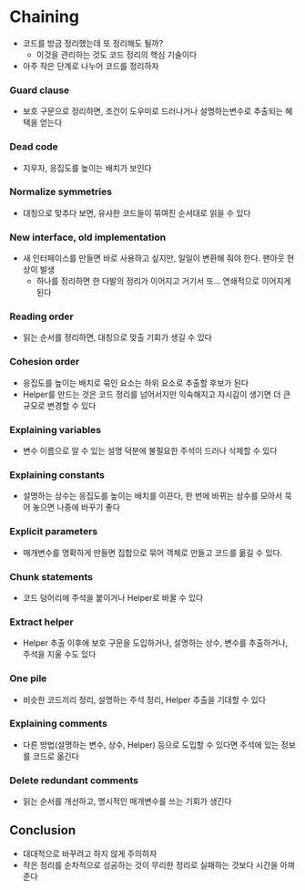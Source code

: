 # Chaining
* 코드를 방금 정리했는데 또 정리해도 될까?
  * 이것을 관리하는 것도 코드 정리의 핵심 기술이다
* 아주 작은 단계로 나누어 코드를 정리하자
### Guard clause
* 보호 구문으로 정리하면, 조건이 도우미로 드러나거나 설명하는변수로 추출되는 혜택을 얻는다
### Dead code
* 지우자, 응집도를 높이는 배치가 보인다
### Normalize symmetries
* 대칭으로 맞추다 보면, 유사한 코드들이 묶여진 순서대로 읽을 수 있다
### New interface, old implementation
* 새 인터페이스를 만들면 바로 사용하고 싶지만, 일일이 변환해 줘야 한다. 팬아웃 현상이 발생
  * 하나를 정리하면 한 다발의 정리가 이어지고 거기서 또... 연쇄적으로 이어지게 된다
### Reading order
* 읽는 순서를 정리하면, 대칭으로 맞출 기회가 생길 수 있다
### Cohesion order
* 응집도를 높이는 배치로 묶인 요소는 하위 요소로 추출할 후보가 된다
* Helper를 만드는 것은 코드 정리를 넘어서지만 익숙해지고 자시감이 생기면 더 큰 규모로 변경할 수 있다
### Explaining variables
* 변수 이름으로 알 수 있는 설명 덕분에 불필요한 주석이 드러나 삭제할 수 있다
### Explaining constants
* 설명하는 상수는 응집도를 높이는 배치를 이끈다, 한 번에 바뀌는 상수를 모아서 묵어 놓으면 나중에 바꾸기 좋다
### Explicit parameters
* 매개변수를 명확하게 만들면 집합으로 묶어 객체로 만들고 코드를 옮길 수 있다.
### Chunk statements
* 코드 덩어리에 주석을 붙이거나 Helper로 바꿀 수 있다
### Extract helper
* Helper 추출 이후에 보호 구문을 도입하거나, 설명하는 상수, 변수를 추출하거나, 주석을 지울 수도 있다
### One pile
* 비슷한 코드끼리 정리, 설명하는 주석 정리, Helper 추출을 기대할 수 있다
### Explaining comments
* 다른 방법(설명하는 변수, 상수, Helper) 등으로 도입할 수 있다면 주석에 있는 정보를 코드로 옮긴다
### Delete redundant comments
* 읽는 순서를 개선하고, 명시적인 매개변수를 쓰는 기회가 생긴다

## Conclusion
* 대대적으로 바꾸려고 하지 않게 주의하자
* 작은 정리를 순차적으로 성공하는 것이 무리한 정리로 실패하는 것보다 시간을 아껴준다
